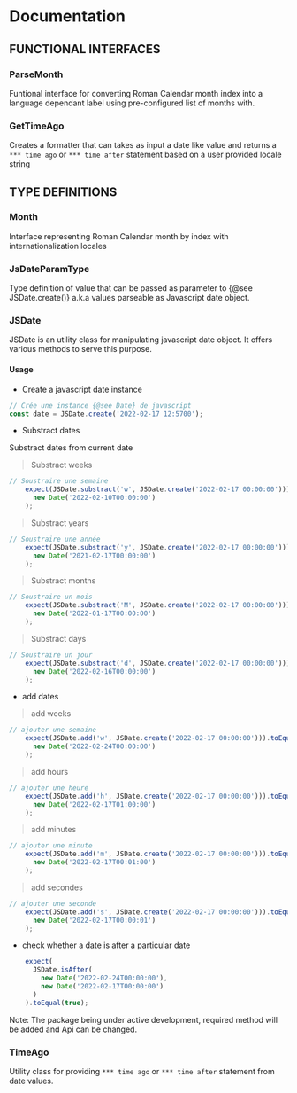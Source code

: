 # Documentation

## FUNCTIONAL INTERFACES

### ParseMonth

Funtional interface for converting Roman Calendar month index into a language dependant label using pre-configured list of months with.

### GetTimeAgo

Creates a formatter that can takes as input a date like value and returns a `*** time ago` or `*** time after` statement based on a user provided locale string

## TYPE DEFINITIONS

### Month

Interface representing Roman Calendar month by index
with internationalization locales

### JsDateParamType

Type definition of value that can be passed as parameter to {@see JSDate.create()} a.k.a values parseable as Javascript date object.

### JSDate

JSDate is an utility class for manipulating javascript date object. It offers various
methods to serve this purpose.

#### Usage

- Create a javascript date instance

```ts
// Crée une instance {@see Date} de javascript
const date = JSDate.create('2022-02-17 12:5700');
```

- Substract dates 

Substract dates from current date

> Substract weeks  

```ts
// Soustraire une semaine 
    expect(JSDate.substract('w', JSDate.create('2022-02-17 00:00:00'))).toEqual(
      new Date('2022-02-10T00:00:00')
    );
```

> Substract years  

```ts
// Soustraire une année 
    expect(JSDate.substract('y', JSDate.create('2022-02-17 00:00:00'))).toEqual(
      new Date('2021-02-17T00:00:00')
    );
```

> Substract months  

```ts
// Soustraire un mois 
    expect(JSDate.substract('M', JSDate.create('2022-02-17 00:00:00'))).toEqual(
      new Date('2022-01-17T00:00:00')
    );
```

> Substract days  

```ts
// Soustraire un jour
    expect(JSDate.substract('d', JSDate.create('2022-02-17 00:00:00'))).toEqual(
      new Date('2022-02-16T00:00:00')
    );
```

- add dates 

> add weeks  

```ts
// ajouter une semaine 
    expect(JSDate.add('w', JSDate.create('2022-02-17 00:00:00'))).toEqual(
      new Date('2022-02-24T00:00:00')
    );
```

> add hours  

```ts
// ajouter une heure 
    expect(JSDate.add('h', JSDate.create('2022-02-17 00:00:00'))).toEqual(
      new Date('2022-02-17T01:00:00')
    );
```

> add minutes  

```ts
// ajouter une minute 
    expect(JSDate.add('m', JSDate.create('2022-02-17 00:00:00'))).toEqual(
      new Date('2022-02-17T00:01:00')
    );
```

> add secondes  

```ts
// ajouter une seconde 
    expect(JSDate.add('s', JSDate.create('2022-02-17 00:00:00'))).toEqual(
      new Date('2022-02-17T00:00:01')
    );
```

- check whether a date is after a particular date 

```ts
    expect(
      JSDate.isAfter(
        new Date('2022-02-24T00:00:00'),
        new Date('2022-02-17T00:00:00')
      )
    ).toEqual(true);
```

Note: The package being under active development, required method will be added and Api
can be changed.

### TimeAgo

Utility class for providing `*** time ago` or `*** time after` statement from date values.
